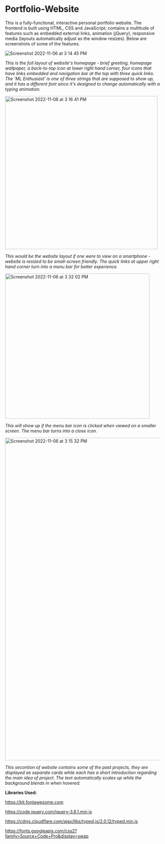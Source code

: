# Portfolio-Website

This is a fully-functional, interactive personal portfolio website. The frontend is built using HTML, CSS and JavaScript; contains a multitude of features such as embedded external links, animation (jQuery), responsive media (layouts automatically adjust as the window resizes). Below are screenshots of some of the features.


![Screenshot 2022-11-06 at 3 14 45 PM](https://user-images.githubusercontent.com/110600178/200200784-613f5b30-dae9-4972-a34e-ddb129b5edcb.png)

*This is the full layout of website's homepage - brief greeting, homepage wallpaper, a back-to-top icon at lower right hand corner, four icons that have links embedded and navigation bar at the top with three quick links. The 'ML Enthusiast' is one of three strings that are supposed to show up, and it has a different font since it's designed to change automatically with a typing animation.*


<img width="496" alt="Screenshot 2022-11-06 at 3 16 41 PM" src="https://user-images.githubusercontent.com/110600178/200200763-23021760-946e-44bf-bd2a-daaefef6c210.png">

*This would be the website layout if one were to view on a smartphone - website is resized to be small-screen friendly. The quick links at upper right hand corner turn into a menu bar for better experience.*

<img width="470" alt="Screenshot 2022-11-06 at 3 32 02 PM" src="https://user-images.githubusercontent.com/110600178/200201461-3317e44f-90b6-4d26-a871-7395c1e980e7.png">

*This will show up if the menu bar icon is clicked when viewed on a smaller screen. The menu bar turns into a close icon.*


<img width="1045" alt="Screenshot 2022-11-06 at 3 15 32 PM" src="https://user-images.githubusercontent.com/110600178/200200794-bcc8c386-906f-4898-9469-0517b1be343e.png">

*This secontion of website contains some of the past projects, they are displayed as separate cards while each has a short introduction regarding the main idea of project. The text automatically scales up while the background blends in when hovered.*



**Libraries Used:**

https://kit.fontawesome.com

https://code.jquery.com/jquery-3.6.1.min.js

https://cdnjs.cloudflare.com/ajax/libs/typed.js/2.0.12/typed.min.js

https://fonts.googleapis.com/css2?family=Source+Code+Pro&display=swap
